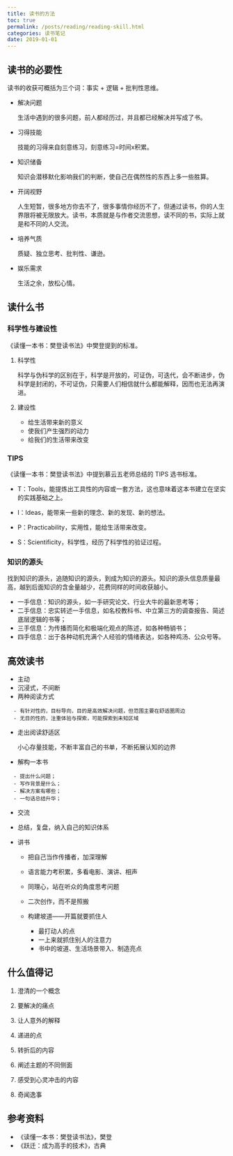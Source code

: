 ```yaml
---
title: 读书的方法
toc: true
permalink: /posts/reading/reading-skill.html
categories: 读书笔记
date: 2019-01-01
---
```


## 读书的必要性

读书的收获可概括为三个词：事实 + 逻辑 + 批判性思维。

- 解决问题
  
    生活中遇到的很多问题，前人都经历过，并且都已经解决并写成了书。

- 习得技能

    技能的习得来自刻意练习，刻意练习=时间x积累。

- 知识储备

    知识会潜移默化影响我们的判断，使自己在偶然性的东西上多一些胜算。

- 开阔视野

    人生短暂，很多地方你去不了，很多事情你经历不了，但通过读书，你的人生界限将被无限放大。读书，本质就是与作者交流思想，读不同的书，实际上就是和不同的人交流。

- 培养气质

    质疑、独立思考、批判性、谦逊。

- 娱乐需求

    生活之余，放松心情。

## 读什么书

### 科学性与建设性

《读懂一本书：樊登读书法》中樊登提到的标准。

1. 科学性

    科学与伪科学的区别在于，科学是开放的，可证伪，可迭代，会不断进步，伪科学是封闭的，不可证伪，只需要人们相信就什么都能解释，因而也无法再演进。

2. 建设性

    - 给生活带来新的意义
    - 使我们产生强烈的动力
    - 给我们的生活带来改变

### TIPS

《读懂一本书：樊登读书法》中提到慕云五老师总结的 TIPS 选书标准。

- T：Tools，能提炼出工具性的内容或一套方法，这也意味着这本书建立在坚实的实践基础之上。

- I：Ideas，能带来一些新的理念、新的发现、新的想法。

- P：Practicability，实用性，能给生活带来改变。

- S：Scientificity，科学性，经历了科学性的验证过程。

### 知识的源头

找到知识的源头，追随知识的源头，到成为知识的源头。知识的源头信息质量最高，越到后面知识的含金量越少，花费同样的时间收获越小。

- 一手信息：知识的源头，如一手研究论文、行业大牛的最新思考等；
- 二手信息：忠实转述一手信息，如名校教科书、中立第三方的调查报告、简述底层逻辑的书等；
- 三手信息：为传播而简化和极端化观点的陈述，如各种畅销书；
- 四手信息：出于各种动机充满个人经验的情绪表达，如各种鸡汤、公众号等。

## 高效读书

- 主动
- 沉浸式，不间断
- 两种阅读方式

```text
  - 有针对性的，目标导向，目的是高效解决问题，但范围主要在舒适圈周边
  - 无目的性的，注重体验与探索，可能探索到未知区域
```

- 走出阅读舒适区

    小心存量技能，不断丰富自己的书单，不断拓展认知的边界

- 解构一本书

```text
  - 提出什么问题；
  - 写作背景是什么；
  - 解决方案有哪些；
  - 一句话总结升华；
```

- 交流
- 总结，复盘，纳入自己的知识体系
- 讲书

  - 把自己当作传播者，加深理解
  - 语言能力考积累，多看电影、演讲、相声
  - 同理心，站在听众的角度思考问题
  - 二次创作，而不是照搬
  - 构建坡道——开篇就要抓住人

    - 最打动人的点
    - 一上来就抓住别人的注意力
    - 书中的坡道、生活场景带入、制造亮点

## 什么值得记

1. 澄清的一个概念

2. 要解决的痛点

3. 让人意外的解释

4. 递进的点

5. 转折后的内容

6. 阐述主题的不同侧面

7. 感受到心灵冲击的内容

8. 奇闻逸事

## 参考资料

- 《读懂一本书：樊登读书法》，樊登
- 《跃迁：成为高手的技术》，古典
